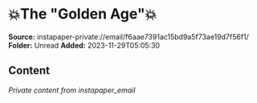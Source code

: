 # 💥The "Golden Age"💥

**Source:** instapaper-private://email/f6aae7391ac15bd9a5f73ae19d7f56f1/
**Folder:** Unread
**Added:** 2023-11-29T05:05:30




## Content
*Private content from instapaper_email*
